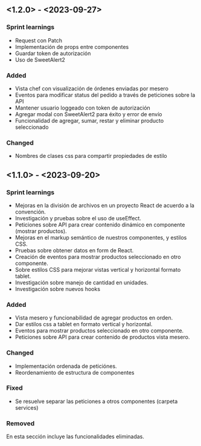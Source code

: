 ## <1.2.0> - <2023-09-27>

### Sprint learnings
- Request con Patch
- Implementación de props entre componentes
- Guardar token de autorización
- Uso de SweetAlert2

### Added
- Vista chef con visualización de órdenes enviadas por mesero
- Eventos para modificar status del pedido a través de peticiones sobre la API
- Mantener usuario loggeado con token de autorización
- Agregar modal con SweetAlert2 para éxito y error de envío
- Funcionalidad de agregar, sumar, restar y eliminar producto seleccionado

### Changed
- Nombres de clases css para compartir propiedades de estilo 


## <1.1.0> - <2023-09-20>

### Sprint learnings

- Mejoras en la división de archivos en un proyecto React de acuerdo a la convención. 
- Investigación y pruebas sobre el uso de useEffect. 
- Peticiones sobre API para crear contenido dinámico en componente (mostrar productos).
- Mejoras en el markup semántico de nuestros componentes, y estilos CSS. 
- Pruebas sobre obtener datos en form de React. 
- Creación de eventos para mostrar productos seleccionado en otro componente. 
- Sobre estilos CSS para mejorar vistas vertical y horizontal formato tablet. 
- Investigación sobre manejo de cantidad en unidades. 
- Investigación sobre nuevos hooks 

### Added

- Vista mesero y funcionabilidad de agregar productos en orden. 
- Dar estilos css a tablet en formato vertical y horizontal.
- Eventos para mostrar productos seleccionado en otro componente. 
- Peticiones sobre API para crear contenido de productos vista mesero.

### Changed

- Implementación ordenada de peticiónes.
- Reordenamiento de estructura de componentes

### Fixed

- Se resuelve separar las peticiones a otros componentes (carpeta services)

### Removed

En esta sección incluye las funcionalidades eliminadas.